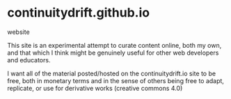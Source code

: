 # continuitydrift.github.io
website 

This site is an experimental attempt to curate content online, both my own, and that which I think might be genuinely useful for other web developers and educators.

I want all of the material posted/hosted on the continuitydrift.io site to be free, both in monetary terms and in the sense of others being free to adapt, replicate, or use for derivative works (creative commons 4.0)
